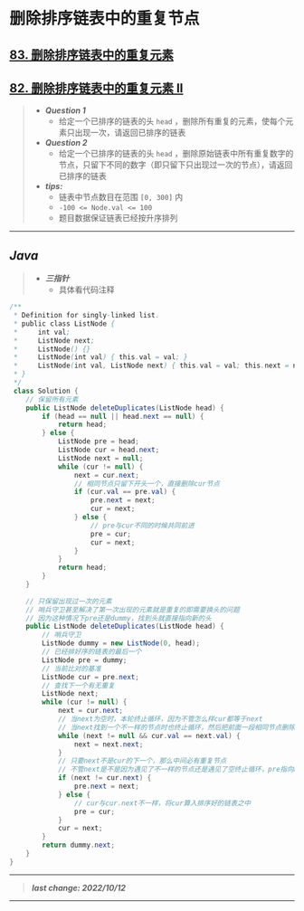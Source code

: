 # 删除排序链表中的重复节点

## [83. 删除排序链表中的重复元素](https://leetcode.cn/problems/remove-duplicates-from-sorted-list/)

## [82. 删除排序链表中的重复元素 II](https://leetcode.cn/problems/remove-duplicates-from-sorted-list-ii/)

> - ***Question 1***
>   - 给定一个已排序的链表的头 `head` ，删除所有重复的元素，使每个元素只出现一次，请返回已排序的链表
> - ***Question 2***
>   - 给定一个已排序的链表的头 `head` ，删除原始链表中所有重复数字的节点，只留下不同的数字（即只留下只出现过一次的节点），请返回已排序的链表  
> - ***tips:***
>   - 链表中节点数目在范围 `[0, 300]` 内
>   - `-100 <= Node.val <= 100`  
>   - 题目数据保证链表已经按升序排列

---

## *Java*

> - ***三指针***
>   - 具体看代码注释

```java
/**
 * Definition for singly-linked list.
 * public class ListNode {
 *     int val;
 *     ListNode next;
 *     ListNode() {}
 *     ListNode(int val) { this.val = val; }
 *     ListNode(int val, ListNode next) { this.val = val; this.next = next; }
 * }
 */
 class Solution {
    // 保留所有元素
    public ListNode deleteDuplicates(ListNode head) {
        if (head == null || head.next == null) {
            return head;
        } else {
            ListNode pre = head;
            ListNode cur = head.next;
            ListNode next = null;
            while (cur != null) {
                next = cur.next;
                // 相同节点只留下开头一个，直接删除cur节点
                if (cur.val == pre.val) {
                    pre.next = next;
                    cur = next;
                } else {
                    // pre与cur不同的时候共同前进
                    pre = cur;
                    cur = next;
                }
            }
            return head;
        }
    }
    
    // 只保留出现过一次的元素
    // 哨兵守卫甚至解决了第一次出现的元素就是重复的即需要换头的问题
    // 因为这种情况下pre还是dummy，找到头就直接指向新的头
    public ListNode deleteDuplicates(ListNode head) {
        // 哨兵守卫
        ListNode dummy = new ListNode(0, head);
        // 已经排好序的链表的最后一个
        ListNode pre = dummy;
        // 当前比对的基准
        ListNode cur = pre.next;
        // 查找下一个有无重复
        ListNode next;
        while (cur != null) {
            next = cur.next;
            // 当next为空时，本轮终止循环，因为不管怎么样cur都等于next
            // 当next找到一个不一样的节点时也终止循环，然后把前面一段相同节点删除掉
            while (next != null && cur.val == next.val) {
                next = next.next;
            }
            // 只要next不是cur的下一个，那么中间必有重复节点
            // 不管next是不是因为遇见了不一样的节点还是遇见了空终止循环，pre指向next就对了
            if (next != cur.next) {
                pre.next = next;
            } else {
                // cur与cur.next不一样，将cur算入排序好的链表之中
                pre = cur;
            }
            cur = next;
        }
        return dummy.next;
    }
}
```

---

> ***last change: 2022/10/12***

---
